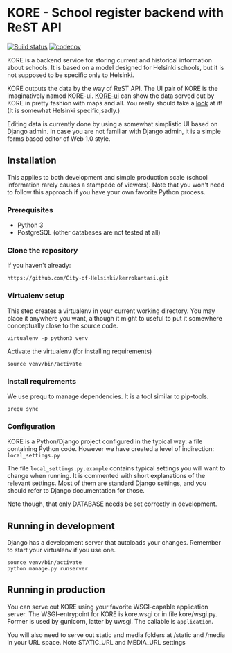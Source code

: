 KORE - School register backend with ReST API
============================================
[![Build status](https://travis-ci.org/City-of-Helsinki/kore.svg?branch=master)](https://travis-ci.org/City-of-Helsinki/kore)
[![codecov](https://codecov.io/gh/City-of-Helsinki/kore/branch/master/graph/badge.svg)](https://codecov.io/gh/City-of-Helsinki/kore)

KORE is a backend service for storing current and historical information about
schools. It is based on a model designed for Helsinki schools, but it is not
supposed to be specific only to Helsinki.

KORE outputs the data by the way of ReST API. The UI pair of KORE is the
imaginatively named KORE-ui. [KORE-ui](https://https://github.com/City-of-Helsinki/kore-ui) can show the data served out by KORE
in pretty fashion with maps and all. You really should take a
[look](https://koulurekisteri.hel.fi) at it! (It is somewhat Helsinki specific,sadly.)

Editing data is currently done by using a somewhat simplistic UI based on
Django admin. In case you are not familiar with Django admin, it is a simple
forms based editor of Web 1.0 style.

## Installation

This applies to both development and simple production scale (school
information rarely causes a stampede of viewers). Note that you
won't need to follow this approach if you have your own favorite Python
process.

### Prerequisites

* Python 3
* PostgreSQL (other databases are not tested at all)

### Clone the repository
If you haven't already:
```
https://github.com/City-of-Helsinki/kerrokantasi.git
```

### Virtualenv setup

This step creates a virtualenv in your current working directory. You may
place it anywhere you want, although it might to useful to put it somewhere
conceptually close to the source code.

```
virtualenv -p python3 venv
```

Activate the virtualenv (for installing requirements)
```
source venv/bin/activate
```

### Install requirements

We use prequ to manage dependencies. It is a tool similar to pip-tools.
```
prequ sync
```

### Configuration

KORE is a Python/Django project configured in the typical way: a file
containing Python code. However we have created a level of indirection:
`local_settings.py`

The file `local_settings.py.example` contains typical settings you will want
to change when running. It is commented with short explanations of the
relevant settings. Most of them are standard Django settings, and you
should refer to Django documentation for those.

Note though, that only DATABASE needs be set correctly in development.

## Running in development
Django has a development server that autoloads your changes. Remember to
start your virtualenv if you use one.
```
source venv/bin/activate
python manage.py runserver
```

## Running in production
You can serve out KORE using your favorite WSGI-capable application server.
The WSGI-entrypoint for KORE is kore.wsgi or in file kore/wsgi.py. Former
is used by gunicorn, latter by uwsgi. The callable is `application`.

You will also need to serve out static and media folders at /static and /media
in your URL space. Note STATIC_URL and MEDIA_URL settings
